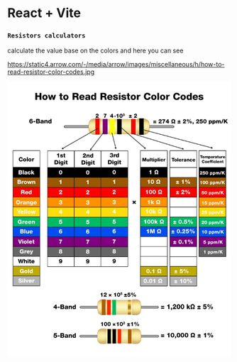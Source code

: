 # React + Vite

### `Resistors calculators`

calculate the value base on the colors
and here you can see

https://static4.arrow.com/-/media/arrow/images/miscellaneous/h/how-to-read-resistor-color-codes.jpg

![Alt text](src/assets/colorCode.jpg)

